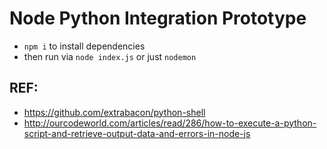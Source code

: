 # Node Python Integration Prototype
- `npm i` to install dependencies
- then run via `node index.js` or just `nodemon`

## REF:
- https://github.com/extrabacon/python-shell
- http://ourcodeworld.com/articles/read/286/how-to-execute-a-python-script-and-retrieve-output-data-and-errors-in-node-js

